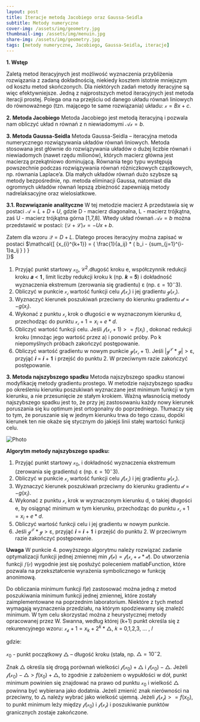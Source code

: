 ```yaml
---
layout: post
title: Iteracje metodą Jacobiego oraz Gaussa-Seidla
subtitle: Metody numeryczne
cover-img: /assets/img/geometry.jpg
thumbnail-img: /assets/img/menuin.jpg
share-img: /assets/img/geometry.jpg
tags: [metody numeryczne, Jacobiego, Gaussa-Seidla, iteracje]
---
```


**1. Wstęp**

Zaletą metod iteracyjnych jest możliwość wyznaczenia przybliżenia rozwiązania z zadaną dokładnością, niekiedy kosztem istotnie mniejszym od kosztu metod skończonych. Dla niektórych zadań metody iteracyjne są więc efektywniejsze. Jedną z najprostszych metod iteracyjnych jest metoda iteracji prostej. Polega ona na przejściu od danego układu równań liniowych do równoważnego (tzn. mającego te same rozwiązania) układu: $\mathcal{x}=Bx+c$. 

**2. Metoda Jacobiego**
Metoda Jacobiego jest metodą iteracyjną i pozwala nam obliczyć układ n równań z n niewiadomymi $\mathcal{Ax}=b$.


**3. Metoda Gaussa-Seidla**
Metoda Gaussa-Seidla – iteracyjna metoda numerycznego rozwiązywania układów równań liniowych. Metoda stosowana jest głównie do rozwiązywania układów o dużej liczbie równań i niewiadomych (nawet rzędu milionów), których macierz główna jest macierzą przekątniowo dominującą. Równania tego typu występują powszechnie podczas rozwiązywania równań różniczkowych cząstkowych, np. równania Laplace’a. Dla małych układów równań dużo szybsze są metody bezpośrednie, np. metoda eliminacji Gaussa, natomiast dla ogromnych układów równań lepszą zbieżność zapewniają metody nadrelaksacyjne oraz wielosiatkowe.

**3.1. Rozwwiązanie analityczne**
W tej metodzie macierz A przedstawia się w postaci $\mathcal{A}=L+D+U$, gdzie D - macierz diagonalna, L - macierz trójkątna, zaś U - macierz trójkątna górna [1,7,8]. Wtedy układ równań $\mathcal{Ax}=b$ można przedstawić w postaci: $\mathcal{(D+L)x}=-Ux+b$.  

Zatem dla wzoru $\mathcal{Q}=D+L$. Dlatego proces iteracyjny można zapisać w postaci 
$\mathcal{\[ 
{x_{i}^{k+1}} = { \frac{1}{a_ij} * ( b_i - \{sum_{j=1}^{i-1}a_ij } ) }  
\]}$ 


1. Przyjąć punkt startowy $\mathcal{x_0}$, $\mathcal{C^2}$.długość kroku e, współczynnik redukcji kroku 𝒂 < 𝟏, limit liczby redukcji kroku k (np. 𝒌 = 𝟓) i dokładność wyznaczenia ekstremum (zerowania się gradientu) ε (np. $\mathcal{ε}={10^-3}$).
2. Obliczyć w punkcie $\mathcal{x_i}$ wartość funkcji celu $\mathcal{f(x_i)}$ i jej gradientu $\mathcal{g(x_i)}$.
3. Wyznaczyć kierunek poszukiwań przeciwny do kierunku gradientu $\mathcal{d}={-g(x_i)}$.
4. Wykonać z punktu $\mathcal{x_i}$ krok o długości e w wyznaczonym kierunku d, przechodząc do punktu $\mathcal{x_i+1}={x_i+e*d}$.
5. Obliczyć wartość funkcji celu. Jeśli $\mathcal{f(x_i+1)}>={f(x_i)}$ , dokonać redukcji kroku (mnożąc jego wartość przez a) i ponowić próby. Po k niepomyślnych próbach zakończyć postępowanie.
6. Obliczyć wartość gradientu w nowym punkcie $\mathcal{g(x_i+1)}$. Jeśli $\mathcal{|g^T*g|>ε}$, przyjąć 𝒊 = 𝒊 + 𝟏 i przejść do
punktu 2. W przeciwnym razie zakończyć postępowanie.


**3. Metoda najszybszego spadku**
Metoda najszybszego spadku stanowi modyfikację metody gradientu prostego. W metodzie
najszybszego spadku po określeniu kierunku poszukiwań wyznaczane jest minimum funkcji w tym
kierunku, a nie przesunięcie ze stałym krokiem. Ważną własnością metody najszybszego spadku jest to, że
przy jej zastosowaniu każdy nowy kierunek poruszania się ku optimum jest ortogonalny do poprzedniego.
Tłumaczy się to tym, że poruszanie się w jednym kierunku trwa do tego czasu, dopóki kierunek ten nie
okaże się stycznym do jakiejś linii stałej wartości funkcji celu.

![Photo](https://upload.wikimedia.org/wikipedia/commons/thumb/a/ab/Metoda_najszybszego_spadku.svg/1280px-Metoda_najszybszego_spadku.svg.png)


**Algorytm metody najszybszego spadku:**
1. Przyjąć punkt startowy $\mathcal{x_0}$, i dokładność wyznaczenia ekstremum (zerowania się gradientu) ε (np. $\mathcal{ε}={10^-3}$).
2. Obliczyć w punkcie $\mathcal{x_i}$ wartość funkcji celu $\mathcal{f(x_i)}$ i jej gradientu $\mathcal{g(x_i)}$.
3. Wyznaczyć kierunek poszukiwań przeciwny do kierunku gradientu $\mathcal{d}={-g(x_i)}$.
4. Wykonać z punktu $\mathcal{x_i}$ krok w wyznaczonym kierunku d, o takiej długości e, by osiągnąć minimum w tym kierunku, przechodząc do punktu $\mathcal{x_i+1}={x_i+e*d}$.
5. Obliczyć wartość funkcji celu i jej gradientu w nowym punkcie.
6. Jeśli $\mathcal{g^T*g>ε}$, przyjąć 𝒊 = 𝒊 + 𝟏 i przejść do punktu 2. W przeciwnym razie zakończyć postępowanie.

**Uwaga**
W punkcie 4. powyższego algorytmu należy rozwiązać zadanie optymalizacji funkcji jednej zmiennej min $\mathcal{f(e)=f(x_i+e*d)}$. Do utworzenia funkcji 𝑓(𝑒) wygodnie jest się posłużyć poleceniem matlabFunction, które pozwala na przekształcenie wyrażenia symbolicznego w funkcję anonimową. 

Do obliczania minimum funkcji 𝑓(𝑒) zastosować można jedną z metod poszukiwania minimum funkcji jednej zmiennej, które zostały zaimplementowane na poprzednim laboratorium. Niektóre z tych metod wymagają wyznaczenia przedziału, na którym spodziewamy się znaleźć minimum. W tym celu skorzystać można z heurystycznej metody opracowanej przez W. Swanna, według której (k+1) punkt określa się z rekurencyjnego wzoru:
$\mathcal{x_k+1}={x_k+2^k*\bigtriangleup}$, 𝑘 = 0,1,2,3, … , 𝑙

gdzie: 

$\mathcal{x_0}$ - punkt początkowy
$\mathcal{\bigtriangleup}$ – długość kroku (stała, np. $\mathcal{\bigtriangleup}={10^-2}$.

Znak $\mathcal{\bigtriangleup}$ określa się drogą porównań wielkości $\mathcal{f(x_0)+\bigtriangleup}$ i $\mathcal{f(x_0)-\bigtriangleup}$. Jeżeli $\mathcal{f(x_0)-\bigtriangleup}>{f(x_0)+\bigtriangleup}$, to zgodnie z założeniem o wypukłości w dół, punkt minimum powinien się znajdować na prawo od punktu $\mathcal{x_0}$ i wielkość $\mathcal{\bigtriangleup}$ powinna być wybierana jako dodatnia. Jeżeli zmienić znak nierówności na przeciwny, to $\mathcal{\bigtriangleup}$ należy wybrać jako wielkość ujemną. Jeżeli $\mathcal{f(x_l)}>={f(x_0)}$, to punkt minimum leży między $\mathcal{f(x_0)}$ i $\mathcal{f(x_l)}$ i poszukiwanie punktów granicznych zostaje zakończone.